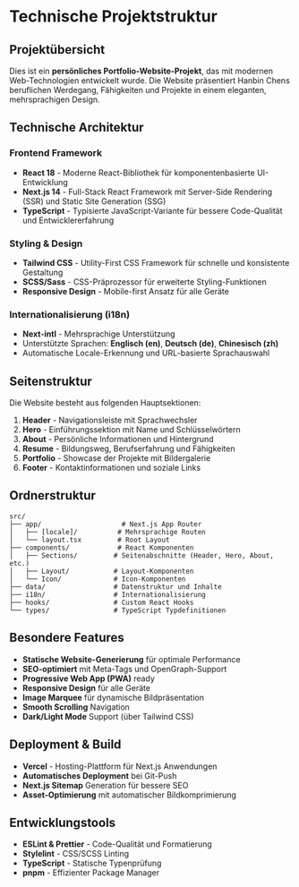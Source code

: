 # Technische Projektstruktur

## Projektübersicht

Dies ist ein **persönliches Portfolio-Website-Projekt**, das mit modernen Web-Technologien entwickelt wurde. Die Website präsentiert Hanbin Chens beruflichen Werdegang, Fähigkeiten und Projekte in einem eleganten, mehrsprachigen Design.

## Technische Architektur

### Frontend Framework
- **React 18** - Moderne React-Bibliothek für komponentenbasierte UI-Entwicklung
- **Next.js 14** - Full-Stack React Framework mit Server-Side Rendering (SSR) und Static Site Generation (SSG)
- **TypeScript** - Typisierte JavaScript-Variante für bessere Code-Qualität und Entwicklererfahrung

### Styling & Design
- **Tailwind CSS** - Utility-First CSS Framework für schnelle und konsistente Gestaltung
- **SCSS/Sass** - CSS-Präprozessor für erweiterte Styling-Funktionen
- **Responsive Design** - Mobile-first Ansatz für alle Geräte

### Internationalisierung (i18n)
- **Next-intl** - Mehrsprachige Unterstützung
- Unterstützte Sprachen: **Englisch (en)**, **Deutsch (de)**, **Chinesisch (zh)**
- Automatische Locale-Erkennung und URL-basierte Sprachauswahl

## Seitenstruktur

Die Website besteht aus folgenden Hauptsektionen:

1. **Header** - Navigationsleiste mit Sprachwechsler
2. **Hero** - Einführungssektion mit Name und Schlüsselwörtern
3. **About** - Persönliche Informationen und Hintergrund
4. **Resume** - Bildungsweg, Berufserfahrung und Fähigkeiten
5. **Portfolio** - Showcase der Projekte mit Bildergalerie
6. **Footer** - Kontaktinformationen und soziale Links

## Ordnerstruktur

```
src/
├── app/                    # Next.js App Router
│   ├── [locale]/          # Mehrsprachige Routen
│   └── layout.tsx         # Root Layout
├── components/            # React Komponenten
│   ├── Sections/         # Seitenabschnitte (Header, Hero, About, etc.)
│   ├── Layout/           # Layout-Komponenten
│   └── Icon/             # Icon-Komponenten
├── data/                 # Datenstruktur und Inhalte
├── i18n/                 # Internationalisierung
├── hooks/                # Custom React Hooks
└── types/                # TypeScript Typdefinitionen
```

## Besondere Features

- **Statische Website-Generierung** für optimale Performance
- **SEO-optimiert** mit Meta-Tags und OpenGraph-Support
- **Progressive Web App (PWA)** ready
- **Responsive Design** für alle Geräte
- **Image Marquee** für dynamische Bildpräsentation
- **Smooth Scrolling** Navigation
- **Dark/Light Mode** Support (über Tailwind CSS)

## Deployment & Build

- **Vercel** - Hosting-Plattform für Next.js Anwendungen
- **Automatisches Deployment** bei Git-Push
- **Next.js Sitemap** Generation für bessere SEO
- **Asset-Optimierung** mit automatischer Bildkomprimierung

## Entwicklungstools

- **ESLint & Prettier** - Code-Qualität und Formatierung
- **Stylelint** - CSS/SCSS Linting
- **TypeScript** - Statische Typenprüfung
- **pnpm** - Effizienter Package Manager
